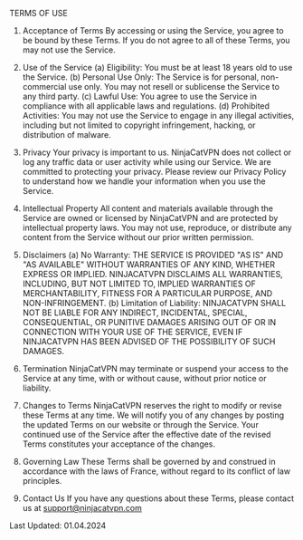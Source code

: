 TERMS OF USE


1. Acceptance of Terms
By accessing or using the Service, you agree to be bound by these Terms. If you do not agree to all of these Terms, you may not use the Service.

2. Use of the Service
(a) Eligibility: You must be at least 18 years old to use the Service.
(b) Personal Use Only: The Service is for personal, non-commercial use only. You may not resell or sublicense the Service to any third party.
(c) Lawful Use: You agree to use the Service in compliance with all applicable laws and regulations.
(d) Prohibited Activities: You may not use the Service to engage in any illegal activities, including but not limited to copyright infringement, hacking, or distribution of malware.

3. Privacy
Your privacy is important to us. NinjaCatVPN does not collect or log any traffic data or user activity while using our Service. We are committed to protecting your privacy. Please review our Privacy Policy to understand how we handle your information when you use the Service.

4. Intellectual Property
All content and materials available through the Service are owned or licensed by NinjaCatVPN and are protected by intellectual property laws. You may not use, reproduce, or distribute any content from the Service without our prior written permission.

5. Disclaimers
(a) No Warranty: THE SERVICE IS PROVIDED "AS IS" AND "AS AVAILABLE" WITHOUT WARRANTIES OF ANY KIND, WHETHER EXPRESS OR IMPLIED. NINJACATVPN DISCLAIMS ALL WARRANTIES, INCLUDING, BUT NOT LIMITED TO, IMPLIED WARRANTIES OF MERCHANTABILITY, FITNESS FOR A PARTICULAR PURPOSE, AND NON-INFRINGEMENT.
(b) Limitation of Liability: NINJACATVPN SHALL NOT BE LIABLE FOR ANY INDIRECT, INCIDENTAL, SPECIAL, CONSEQUENTIAL, OR PUNITIVE DAMAGES ARISING OUT OF OR IN CONNECTION WITH YOUR USE OF THE SERVICE, EVEN IF NINJACATVPN HAS BEEN ADVISED OF THE POSSIBILITY OF SUCH DAMAGES.

6. Termination
NinjaCatVPN may terminate or suspend your access to the Service at any time, with or without cause, without prior notice or liability.

7. Changes to Terms
NinjaCatVPN reserves the right to modify or revise these Terms at any time. We will notify you of any changes by posting the updated Terms on our website or through the Service. Your continued use of the Service after the effective date of the revised Terms constitutes your acceptance of the changes.

8. Governing Law
These Terms shall be governed by and construed in accordance with the laws of France, without regard to its conflict of law principles.

9. Contact Us
If you have any questions about these Terms, please contact us at support@ninjacatvpn.com

Last Updated: 01.04.2024
